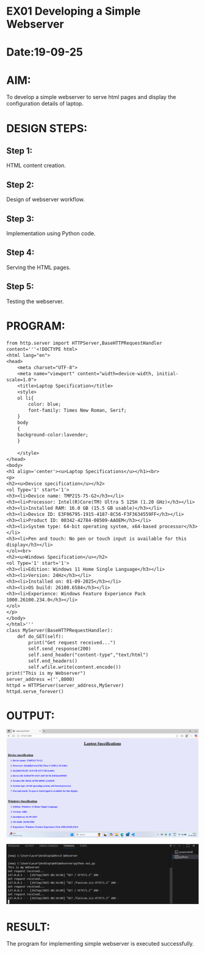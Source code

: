 # EX01 Developing a Simple Webserver

# Date:19-09-25
# AIM:
To develop a simple webserver to serve html pages and display the configuration details of laptop.

# DESIGN STEPS:
## Step 1:
HTML content creation.

## Step 2:
Design of webserver workflow.

## Step 3:
Implementation using Python code.

## Step 4:
Serving the HTML pages.

## Step 5:
Testing the webserver.

# PROGRAM:

```
from http.server import HTTPServer,BaseHTTPRequestHandler
content='''<!DOCTYPE html>
<html lang="en">
<head>
    <meta charset="UTF-8">
    <meta name="viewport" content="width=device-width, initial-scale=1.0">
    <title>Laptop Specification</title>
    <style>
    ol li{
        color: blue;
        font-family: Times New Roman, Serif;
    }
    body
    {
    background-color:lavender;
    }

    </style>
</head>
<body>
<h1 align='center'><u>Laptop Specifications</u></h1><br>
<p>
<h2><u>Device specification</u></h2>
<ol Type='1' start='1'>
<h3><li>Device name: TMP215-75-G2</h3></li>
<h3><li>Processor: Intel(R)Core(TM) Ultra 5 125H (1.20 GHz)</h3></li>
<h3><li>Installed RAM: 16.0 GB (15.5 GB usable)</h3></li>
<h3><li>Device ID: E3F06795-1915-4187-8C56-F3F3634559FF</h3></li>
<h3><li>Product ID: 00342-42784-08509-AAOEM</h3></li>
<h3><li>System type: 64-bit operating system, x64-based processor</h3></li>
<h3><li>Pen and touch: No pen or touch input is available for this display</h3></li>
</ol><br>
<h2><u>Windows Specification</u></h2>
<ol Type='1' start='1'>
<h3><li>Edition: Windows 11 Home Single Language</h3></li>
<h3><li>Version: 24Hz</h3></li>
<h3><li>Installed on: 01-09-2025</h3></li>
<h3><li>OS build: 26100.6584</h3></li>
<h3><li>Experience: Windows Feature Experience Pack 1000.26100.234.0</h3></li>
</ol>
</p>
</body>
</html>'''
class MyServer(BaseHTTPRequestHandler):
    def do_GET(self):
        print("Get request received...")
        self.send_response(200)
        self.send_header("content-type","text/html")
        self.end_headers()
        self.wfile.write(content.encode())
print("This is my Webserver")
server_address =('',8000)
httpd = HTTPServer(server_address,MyServer)
httpd.serve_forever()
```
# OUTPUT:

![alt text](<Screenshot 2025-09-19 120130.png>)

![alt text](<Screenshot 2025-09-29 083428.png>)

# RESULT:
The program for implementing simple webserver is executed successfully.

